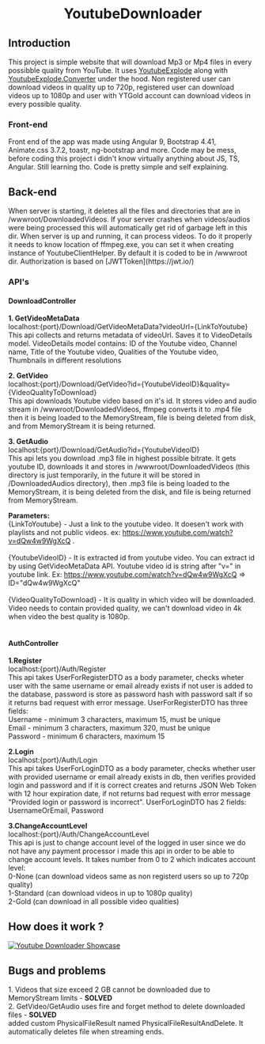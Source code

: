 <h1 align="center">YoutubeDownloader</h1>

<h2>Introduction</h2>
This project is simple website that will download Mp3 or Mp4 files in every possibble quality from YouTube. It uses <a href="https://github.com/Tyrrrz/YoutubeExplode">YoutubeExplode</a> along with <a href="https://github.com/Tyrrrz/YoutubeExplode.Converter">YoutubeExplode.Converter</a> under the hood. Non registered user can download videos in quality up to 720p, registered user can download videos up to 1080p and user with YTGold account can download videos in every possible quality.

<h3>Front-end</h3>
Front end of the app was made using Angular 9, Bootstrap 4.41, Animate.css 3.7.2, toastr, ng-bootstrap and more. Code may be mess, before coding this project i  didn't know virtually anything about JS, TS, Angular. Still learning tho. Code is pretty simple and self explaining. 

<h2>Back-end</h2>
When server is starting, it deletes all the files and directories that are in /wwwroot/DownloadedVideos. If your server crashes when videos/audios were being processed this will automatically get rid of garbage left in this dir. When server is up and running, it can process videos. To do it properly it needs to know location of ffmpeg.exe, you can set it when creating instance of YoutubeClientHelper. By default it is coded to be in /wwwroot dir. Authorization is based on [JWTToken](https://jwt.io/)

<h3>API's</h3>

<h4>DownloadController</h4>

**1. GetVideoMetaData** <br>
localhost:{port}/Download/GetVideoMetaData?videoUrl={LinkToYoutube} <br>
This api collects and returns metadata of videoUrl. Saves it to VideoDetails model. VideoDetails model contains: ID of the Youtube video, Channel name, Title of the Youtube video, Qualities of the Youtube video, Thumbnails in different resolutions

**2. GetVideo** <br>
localhost:{port}/Download/GetVideo?id={YoutubeVideoID}&quality={VideoQualityToDownload} <br>
This api downloads Youtube video based on it's id. It stores video and audio stream in /wwwroot/DownloadedVideos, ffmpeg converts it to .mp4 file then it is being loaded to the MemoryStream, file is being deleted from disk, and from MemoryStream it is being returned.

**3. GetAudio** <br>
localhost:{port}/Download/GetAudio?id={YoutubeVideoID} <br>
This api lets you download .mp3 file in highest possible bitrate. It gets youtube ID, downloads it and stores in /wwwroot/DownloadedVideos (this directory is just temporarily, in the future it will be stored in /DownloadedAudios directory), then .mp3 file is being loaded to the MemoryStream, it is being deleted from the disk, and file is being returned from MemoryStream.

**Parameters:** <br>
{LinkToYoutube} - Just a link to the youtube video. It doesen't work with playlists and not public videos. ex: https://www.youtube.com/watch?v=dQw4w9WgXcQ .<br><br>
{YoutubeVideoID} - It is extracted id from youtube video. You can extract id by using GetVideoMetaData API. Youtube video id is string after "v=" in youtube link. Ex: https://www.youtube.com/watch?v=dQw4w9WgXcQ => ID="dQw4w9WgXcQ"<br><br>
{VideoQualityToDownload} - It is quality in which video will be downloaded. Video needs to contain provided quality, we can't download video in 4k when video the best quality is 1080p.<br><br>

<h4>AuthController</h4>

**1.Register** <br>
localhost:{port}/Auth/Register<br>
This api takes UserForRegisterDTO as a body parameter, checks wheter user with the same username or email already exists if not user is added to the database, password is store as password hash with password salt if so it returns bad request with error message. UserForRegisterDTO has three fields:<br>
Username - minimum 3 characters, maximum 15, must be unique<br>
Email - minimum 3 characters, maximum 320, must be unique<br>
Password - minimum 6 characters, maximum 15<br>

**2.Login**<br>
localhost:{port}/Auth/Login<br>
This api takes UserForLoginDTO as a body parameter, checks whether user with provided username or email already exists in db, then verifies provided login and password and if it is correct creates and returns JSON Web Token with 12 hour expiration date, if not returns bad request with error message "Provided login or password is incorrect". UserForLoginDTO has 2 fields: UsernameOrEmail, Password

**3.ChangeAccountLevel**<br>
localhost:{port}/Auth/ChangeAccountLevel<br>
This api is just to change account level of the logged in user since we do not have any payment processor i made this api in order to be able to change account levels. It takes number from 0 to 2 which indicates account level:<br>
0-None (can download videos same as non registerd users so up to 720p quality)<br>
1-Standard (can download videos in up to 1080p quality)<br>
2-Gold (can download in all possible video qualities)<br>

<h2>How does it work ? </h2>

[![Youtube Downloader Showcase](https://i.imgur.com/EdeABFQ.png)](https://www.youtube.com/watch?v=4BU13JNFyt8)

<h2>Bugs and problems</h2>
1. Videos that size exceed 2 GB cannot be downloaded due to MemoryStream limits - <strong>SOLVED</strong><br>
2. GetVideo/GetAudio uses fire and forget method to delete downloaded files - <strong>SOLVED</strong><br> added custom PhysicalFileResult named PhysicalFileResultAndDelete. It automatically deletes file when streaming ends.
